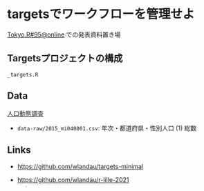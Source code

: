 # targetsでワークフローを管理せよ

[Tokyo.R#95\@online](https://tokyor.connpass.com/event/225967/) での発表資料置き場

## Targetsプロジェクトの構成

`_targets.R`

## Data

[人口動態調査](https://www.e-stat.go.jp/statistics/00450011)

- `data-raw/2015_mi040001.csv`: 年次・都道府県・性別人口 (1) 総数

## Links

-   <https://github.com/wlandau/targets-minimal>

-   <https://github.com/wlandau/r-lille-2021>
